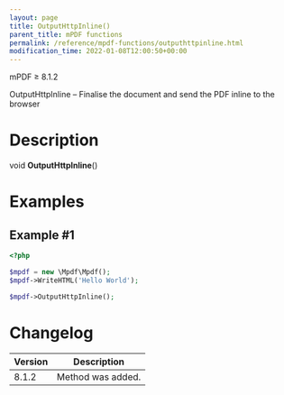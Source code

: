 ```yaml
---
layout: page
title: OutputHttpInline()
parent_title: mPDF functions
permalink: /reference/mpdf-functions/outputhttpinline.html
modification_time: 2022-01-08T12:00:50+00:00
---
```


mPDF &ge; 8.1.2

OutputHttpInline – Finalise the document and send the PDF inline to the browser

# Description

void **OutputHttpInline**()

# Examples

## Example #1

```php
<?php

$mpdf = new \Mpdf\Mpdf();
$mpdf->WriteHTML('Hello World');

$mpdf->OutputHttpInline();
```

# Changelog

<table class="table">
<thead>
<tr>
    <th>Version</th>
    <th>Description</th>
</tr>
</thead>
<tbody>
<tr>
    <td>8.1.2</td>
    <td>Method was added.</td>
</tr>
</tbody>
</table>